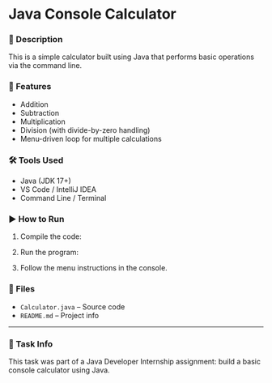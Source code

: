 # Java Console Calculator

### 🧮 Description
This is a simple calculator built using Java that performs basic operations via the command line.

### 🔧 Features
- Addition
- Subtraction
- Multiplication
- Division (with divide-by-zero handling)
- Menu-driven loop for multiple calculations

### 🛠 Tools Used
- Java (JDK 17+)
- VS Code / IntelliJ IDEA
- Command Line / Terminal

### ▶️ How to Run
1. Compile the code:

2. Run the program:

3. Follow the menu instructions in the console.

### 📁 Files
- `Calculator.java` – Source code
- `README.md` – Project info

---

### 📌 Task Info
This task was part of a Java Developer Internship assignment: build a basic console calculator using Java.

